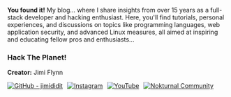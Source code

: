**You found it!** My blog... where I share insights from over 15 years as a full-stack developer and hacking enthusiast. Here, you'll find tutorials, personal experiences, and discussions on topics like programming languages, web application security, and advanced Linux measures, all aimed at inspiring and educating fellow pros and enthusiasts...
### Hack The Planet!
**Creator:** Jimi Flynn
<div style="display: flex; justify-content: start; gap: 10px; flex-wrap: wrap;">
  <a href="https://github.com/jimididit">
    <img src="https://img.shields.io/badge/GitHub-jimididit-181717?style=flat-square&logo=github&logoColor=white" alt="GitHub - jimididit" />
  </a>
  <a href="https://www.instagram.com/@jimi.did.it">
    <img src="https://img.shields.io/badge/Instagram-jimididit-FF0069?style=flat-square&logo=Instagram&logoColor=white" alt="Instagram" />
  </a>
  <a href="https://www.youtube.com/@jimididit/videos">
    <img src="https://img.shields.io/badge/YouTube-@jimididit-FF0000?style=flat-square&logo=YouTube&logoColor=white" alt="YouTube" />
  </a>
  <a href="https://discord.com/invite/gkA9AW6Sr6">
    <img src="https://img.shields.io/badge/Discord-Nokturnal-5865F2?style=flat-square&logo=Discord&logoColor=white" alt="Nokturnal Community" />
  </a>
</div>

